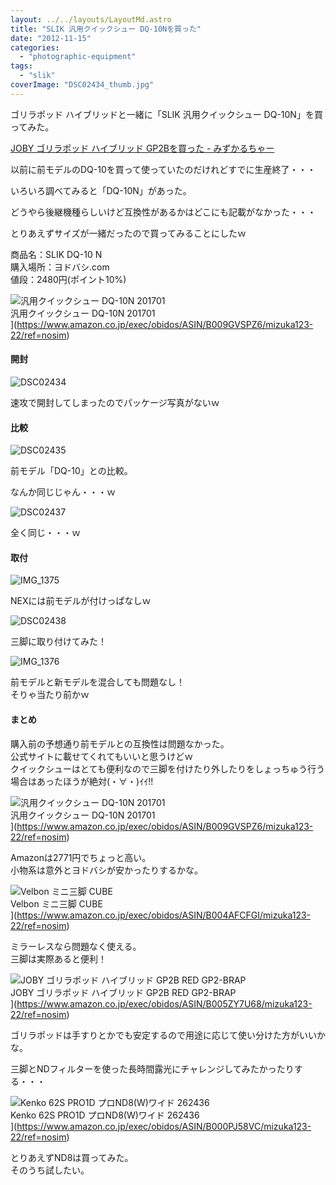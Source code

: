 ```yaml
---
layout: ../../layouts/LayoutMd.astro
title: "SLIK 汎用クイックシュー DQ-10Nを買った"
date: "2012-11-15"
categories: 
  - "photographic-equipment"
tags: 
  - "slik"
coverImage: "DSC02434_thumb.jpg"
---
```


ゴリラポッド ハイブリッドと一緒に「SLIK 汎用クイックシュー DQ-10N」を買ってみた。

[JOBY ゴリラポッド ハイブリッド GP2Bを買った \- みずかるちゃー](https://mizuka123.net/archive/1867/)

以前に前モデルのDQ-10を買って使っていたのだけれどすでに生産終了・・・

いろいろ調べてみると「DQ-10N」があった。 

どうやら後継機種らしいけど互換性があるかはどこにも記載がなかった・・・

とりあえずサイズが一緒だったので買ってみることにしたｗ

商品名：SLIK DQ-10 N  
購入場所：ヨドバシ.com  
値段：2480円(ポイント10%)

![汎用クイックシュー DQ-10N 201701](/archive/images/41DwUkJ4YhL._SL160_.jpg)  
汎用クイックシュー DQ-10N 201701  
](https://www.amazon.co.jp/exec/obidos/ASIN/B009GVSPZ6/mizuka123-22/ref=nosim)

#### 開封

![DSC02434](/archive/images/DSC02434_thumb.jpg "DSC02434")

速攻で開封してしまったのでパッケージ写真がないｗ

#### 比較

![DSC02435](/archive/images/DSC02435_thumb.jpg "DSC02435")

前モデル「DQ-10」との比較。

なんか同じじゃん・・・ｗ

![DSC02437](/archive/images/DSC02437_thumb.jpg "DSC02437")

全く同じ・・・ｗ

#### 取付

![IMG_1375](/archive/images/IMG_1375_thumb.jpg "IMG_1375")

NEXには前モデルが付けっぱなしｗ

![DSC02438](/archive/images/DSC02438_thumb.jpg "DSC02438")

三脚に取り付けてみた！

![IMG_1376](/archive/images/IMG_1376_thumb.jpg "IMG_1376")

前モデルと新モデルを混合しても問題なし！  
そりゃ当たり前かｗ

#### まとめ

購入前の予想通り前モデルとの互換性は問題なかった。  
公式サイトに載せてくれてもいいと思うけどｗ  
クイックシューはとても便利なので三脚を付けたり外したりをしょっちゅう行う場合はあったほうが絶対(・∀・)ｲｲ!!

![汎用クイックシュー DQ-10N 201701](/archive/images/41DwUkJ4YhL._SL160_.jpg)  
汎用クイックシュー DQ-10N 201701  
](https://www.amazon.co.jp/exec/obidos/ASIN/B009GVSPZ6/mizuka123-22/ref=nosim)

Amazonは2771円でちょっと高い。  
小物系は意外とヨドバシが安かったりするかな。

![Velbon ミニ三脚 CUBE](/archive/images/41AlUOyDNOL._SL160_.jpg)  
Velbon ミニ三脚 CUBE  
](https://www.amazon.co.jp/exec/obidos/ASIN/B004AFCFGI/mizuka123-22/ref=nosim)

ミラーレスなら問題なく使える。  
三脚は実際あると便利！

![JOBY ゴリラポッド ハイブリッド GP2B RED GP2-BRAP](/archive/images/414Fpny209L._SL160_.jpg)  
JOBY ゴリラポッド ハイブリッド GP2B RED GP2-BRAP  
](https://www.amazon.co.jp/exec/obidos/ASIN/B005ZY7U68/mizuka123-22/ref=nosim)

ゴリラポッドは手すりとかでも安定するので用途に応じて使い分けた方がいいかな。

三脚とNDフィルターを使った長時間露光にチャレンジしてみたかったりする・・・

![Kenko 62S PRO1D プロND8(W)ワイド 262436](/archive/images/316QZl0VJQL._SL160_.jpg)  
Kenko 62S PRO1D プロND8(W)ワイド 262436  
](https://www.amazon.co.jp/exec/obidos/ASIN/B000PJ58VC/mizuka123-22/ref=nosim)

とりあえずND8は買ってみた。  
そのうち試したい。
